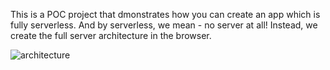 This is a POC project that dmonstrates how you can create an app which is fully serverless. And by serverless, we mean - no server at all!
Instead, we create the full server architecture in the browser.

![architecture](https://user-images.githubusercontent.com/10947653/87656946-d73c5800-c762-11ea-92f6-60ca4bb5bf55.png)



